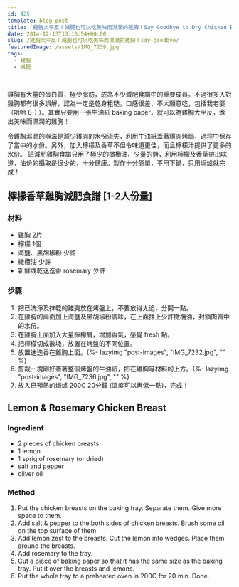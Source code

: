 ```yaml
---
id: 425
template: blog-post
title: '雞胸大平反！減肥也可以吃美味而濕潤的雞胸！Say Goodbye to Dry Chicken Breast! Moist Chicken Breast Recipe'
date: 2014-12-13T13:16:54+00:00
slug: /雞胸大平反！減肥也可以吃美味而濕潤的雞胸！say-goodbye/
featuredImage: /assets/IMG_7239.jpg
tags:
  - 雞胸
  - 減肥

---
```

雞胸有大量的蛋白質，極少脂肪，成為不少減肥食譜中的重要成員。不過很多人對雞胸都有很多誤解，認為一定是乾身粗糙，口感很差，不大願意吃，包括我老婆（哈哈 8-) ）。其實只要用一張牛油紙 baking paper，就可以為雞胸大平反，煮出美味而濕潤的雞胸！

<!--more-->

令雞胸濕潤的辦法是減少雞肉的水份流失，利用牛油紙蓋著雞肉烤焗，過程中保存了當中的水份。另外，加入檸檬及香草不但令味道更佳，而且檸檬汁提供了更多的水份。 這減肥雞胸食譜只用了極少的橄欖油、少量的鹽，利用檸檬及香草帶出味道，油份的攝取是很少的，十分健康。製作十分簡單，不用下鍋，只用焗爐就完成！

## 檸檬香草雞胸減肥食譜 [1-2人份量]

### 材料

* 雞胸 2片
* 檸檬 1個
* 海鹽、黑胡椒粉 少許
* 橄欖油 少許
* 新鮮或乾迷迭香 rosemary 少許

### 步驟

  1. 把已洗淨及抹乾的雞胸放在烤盤上，不要放得太迫，分開一點。
  2. 在雞胸的兩面加上海鹽及黑胡椒粉調味，在上面抹上少許橄欖油，封鎖肉質中的水份。
  3. 在雞胸上面加入大量檸檬屑，增加香氣，感覺 fresh 點。
  4. 把檸檬切成數塊，放置在烤盤的不同位置。
  5. 放置迷迭香在雞胸上面。{%- lazyimg "post-images", "IMG_7232.jpg", "" %}
  6. 剪裁一塊剛好蓋著整個烤盤的牛油紙，把在雞胸等材料的上方。{%- lazyimg "post-images", "IMG_7236.jpg", "" %}
  7. 放入已預熱的焗爐 200C 20分鐘 (溫度可以再低一點)，完成！

## Lemon & Rosemary Chicken Breast

### Ingredient

* 2 pieces of chicken breasts
* 1 lemon
* 1 sprig of rosemary (or dried)
* salt and pepper
* oliver oil

### Method

1. Put the chicken breasts on the baking tray. Separate them. Give more space to them.
2. Add salt & pepper to the both sides of chicken breasts. Brush some oil on the top surface of them.
3. Add lemon zest to the breasts. Cut the lemon into wedges. Place them around the breasts.
4. Add rosemary to the tray.
5. Cut a piece of baking paper so that it has the same size as the baking tray. Put it over the breasts and lemons.
6. Put the whole tray to a preheated oven in 200C for 20 min. Done.